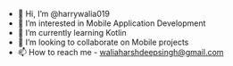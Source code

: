 - 👋 Hi, I’m @harrywalia019
- 👀 I’m interested in Mobile Application Development
- 🌱 I’m currently learning Kotlin
- 💞️ I’m looking to collaborate on Mobile projects
- 📫 How to reach me - waliaharshdeepsingh@gmail.com

<!---
harrywalia019/harrywalia019 is a ✨ special ✨ repository because its `README.md` (this file) appears on your GitHub profile.
You can click the Preview link to take a look at your changes.
--->
